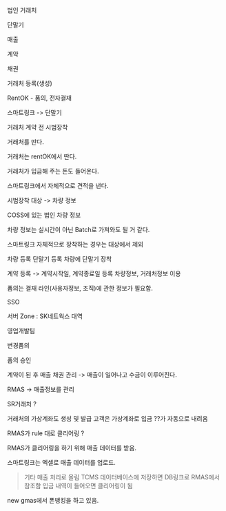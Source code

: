 법인 거래처

단말기

매출

계약

채권

거래처 등록(생성)

RentOK - 품의, 전자결재

스마트링크 -> 단말기

거래처 계약 전 시범장착

거래처를 딴다.

거래처는 rentOK에서 딴다.

거래처가 입금해 주는 돈도 들어온다.

스마트링크에서 자체적으로 견적을 낸다.

시범장착 대상 -> 차량 정보

COSS에 있는 법인 차량 정보

차량 정보는 실시간이 아닌 Batch로 가져와도 될 거 같다.

스마트링크 자체적으로 장착하는 경우는 대상에서 제외

차량 등록
단말기 등록
차량에 단말기 장착

계약 등록 -> 계약시작일, 계약종료일 등록
차량정보, 거래처정보 이용

품의는 결재 라인(사용자정보, 조직)에 관한 정보가 필요함.

SSO

서버 Zone : SK네트웍스 대역

영업개발팀

변경품의

품의 승인

계약이 된 후 매출 채권 관리
-> 매출이 일어나고 수금이 이루어진다.

RMAS -> 매출정보를 관리

SR거래처 ?

거래처의 가상계좌도 생성 및 발급
고객은 가상계좌로 입금
??가 자동으로 내려옴

RMAS가 rule 대로 클리어링 ?

RMAS가 클리어링을 하기 위해 매출 데이터를 받음.

스마트링크는 엑셀로 매출 데이터를 업로드.
> 기타 매출 처리로 올림
> TCMS 데이터베이스에 저장하면 DB링크로 RMAS에서 참조함
> 입금 내역이 들어오면 클리어링이 됨

new gmas에서 폰뱅킹을 하고 있음.

